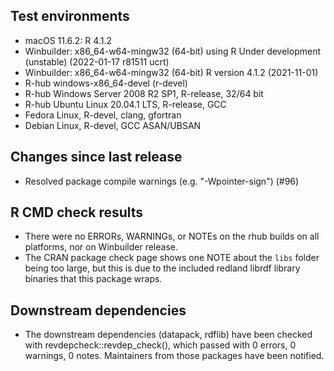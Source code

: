 ## Test environments

* macOS 11.6.2: R 4.1.2
* Winbuilder: x86_64-w64-mingw32 (64-bit) using R Under development (unstable) (2022-01-17 r81511 ucrt)
* Winbuilder: x86_64-w64-mingw32 (64-bit) R version 4.1.2 (2021-11-01)
* R-hub windows-x86_64-devel (r-devel)
* R-hub Windows Server 2008 R2 SP1, R-release, 32/64 bit
* R-hub Ubuntu Linux 20.04.1 LTS, R-release, GCC
* Fedora Linux, R-devel, clang, gfortran
* Debian Linux, R-devel, GCC ASAN/UBSAN

## Changes since last release

* Resolved package compile warnings (e.g. "-Wpointer-sign") (#96)

## R CMD check results

* There were no ERRORs, WARNINGs, or NOTEs on the rhub builds on all platforms, nor on Winbuilder release.
* The CRAN package check page shows one NOTE about the `libs` folder being too large, but this is due to the 
  included redland librdf library binaries that this package wraps.

## Downstream dependencies

* The downstream dependencies (datapack, rdflib) have been checked with revdepcheck::revdep_check(), which passed
  with 0 errors, 0 warnings, 0 notes. Maintainers from those packages have been notified.
